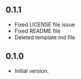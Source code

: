 ## 0.1.1

* Fixed LICENSE file issue
* Fixed README file
* Deleted template.md file


## 0.1.0

- Initial version.
